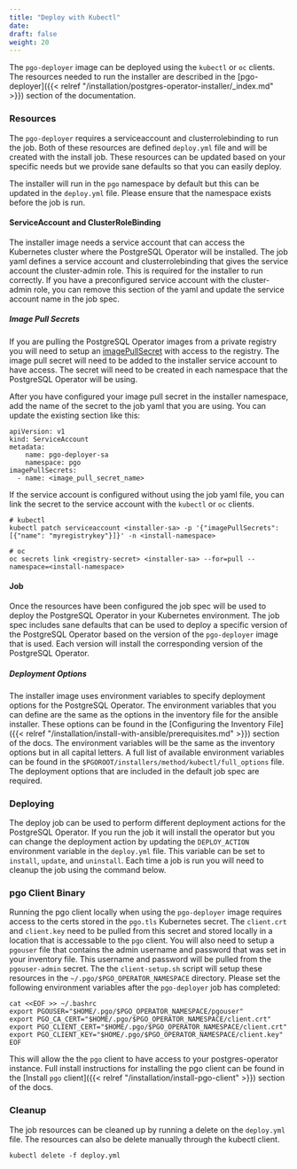 ```yaml
---
title: "Deploy with Kubectl"
date:
draft: false
weight: 20
---
```


The `pgo-deployer` image can be deployed using the `kubectl` or `oc` clients.
The resources needed to run the installer are described in the
[pgo-deployer]({{< relref "/installation/postgres-operator-installer/_index.md" >}})
section of the documentation.

### Resources

The `pgo-deployer` requires a serviceaccount and clusterrolebinding to run the
job. Both of these resources are defined `deploy.yml` file and will be created
with the install job. These resources can be updated based on your specific
needs but we provide sane defaults so that you can easily deploy.

The installer will run in the `pgo` namespace by default but this can be
updated in the `deploy.yml` file. Please ensure that the namespace exists before
the job is run.

#### ServiceAccount and ClusterRoleBinding

The installer image needs a service account that can access the Kubernetes
cluster where the PostgreSQL Operator will be installed. The job yaml defines a
service account and clusterrolebinding that gives the service account the
cluster-admin role. This is required for the installer to run correctly. If you
have a preconfigured service account with the cluster-admin role, you can remove
this section of the yaml and update the service account name in the job spec.

##### Image Pull Secrets

If you are pulling the PostgreSQL Operator images from a private registry you
will need to setup an
[imagePullSecret](https://kubernetes.io/docs/tasks/configure-pod-container/pull-image-private-registry/)
with access to the registry. The image pull secret will need to be added to the
installer service account to have access. The secret will need to be created in
each namespace that the PostgreSQL Operator will be using.

After you have configured your image pull secret in the installer namespace,
add the name of the secret to the job yaml that you are using. You can update
the existing section like this:

```
apiVersion: v1
kind: ServiceAccount
metadata:
    name: pgo-deployer-sa
    namespace: pgo
imagePullSecrets:
  - name: <image_pull_secret_name>
```

If the service account is configured without using the job yaml file, you
can link the secret to the service account with the `kubectl` or `oc`
clients.

```
# kubectl
kubectl patch serviceaccount <installer-sa> -p '{"imagePullSecrets": [{"name": "myregistrykey"}]}' -n <install-namespace>

# oc
oc secrets link <registry-secret> <installer-sa> --for=pull --namespace=<install-namespace>
```

#### Job

Once the resources have been configured the job spec will be used to deploy the
PostgreSQL Operator in your Kubernetes environment. The job spec includes sane
defaults that can be used to deploy a specific version of the PostgreSQL Operator
based on the version of the `pgo-deployer` image that is used. Each version will
install the corresponding version of the PostgreSQL Operator.

##### Deployment Options

The installer image uses environment variables to specify deployment options for
the PostgreSQL Operator. The environment variables that you can define are the
same as the options in the inventory file for the ansible installer. These
options can be found in the
[Configuring the Inventory File]({{< relref "/installation/install-with-ansible/prerequisites.md" >}})
section of the docs. The environment variables will be the same as the inventory
options but in all capital letters. A full list of available environment
variables can be found in the `$PGOROOT/installers/method/kubectl/full_options`
file. The deployment options that are included in the default job spec are
required.

### Deploying

The deploy job can be used to perform different deployment actions for the
PostgreSQL Operator. If you run the job it will install the operator but you can
change the deployment action by updating the `DEPLOY_ACTION` environment
variable in the `deploy.yml` file. This variable can be set to `install`,
`update`, and `uninstall`. Each time a job is run you will need to cleanup the
job using the command below.

### pgo Client Binary

Running the pgo client locally when using the `pgo-deployer` image requires
access to the certs stored in the `pgo.tls` Kubernetes secret. The `client.crt`
and `client.key` need to be pulled from this secret and stored locally in a
location that is accessable to the `pgo` client. You will also need to setup a
`pgouser` file that contains the admin username and password that was set in your
inventory file. This username and password will be pulled from the
`pgouser-admin` secret. The the `client-setup.sh` script will setup these
resources in the `~/.pgo/$PGO_OPERATOR_NAMESPACE` directory. Please set the
following environment variables after the `pgo-deployer` job has completed:

```
cat <<EOF >> ~/.bashrc
export PGOUSER="$HOME/.pgo/$PGO_OPERATOR_NAMESPACE/pgouser"
export PGO_CA_CERT="$HOME/.pgo/$PGO_OPERATOR_NAMESPACE/client.crt"
export PGO_CLIENT_CERT="$HOME/.pgo/$PGO_OPERATOR_NAMESPACE/client.crt"
export PGO_CLIENT_KEY="$HOME/.pgo/$PGO_OPERATOR_NAMESPACE/client.key"
EOF
```

This will allow the the `pgo` client to have access to your postgres-operator
instance. Full install instructions for installing the pgo client can be found
in the [Install `pgo` client]({{< relref "/installation/install-pgo-client" >}})
section of the docs.

### Cleanup

The job resources can be cleaned up by running a delete on the `deploy.yml`
file. The resources can also be delete manually through the kubectl
client.

```
kubectl delete -f deploy.yml
```